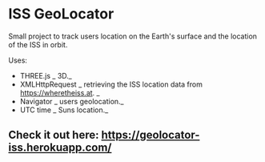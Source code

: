 # ISS GeoLocator

Small project to track users location on the Earth's surface and the location of the ISS in orbit.

Uses:

-   THREE.js _ 3D._
-   XMLHttpRequest _ retrieving the ISS location data from https://wheretheiss.at. _
-   Navigator _ users geolocation._
-   UTC time _ Suns location._

## Check it out here: https://geolocator-iss.herokuapp.com/
